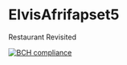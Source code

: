 # ElvisAfrifapset5
Restaurant Revisited

[![BCH compliance](https://bettercodehub.com/edge/badge/RedVis55/ElvisAfrifapset5?branch=master)](https://bettercodehub.com/)
